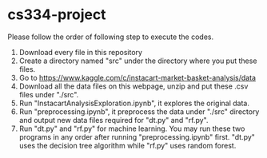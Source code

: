 # cs334-project
Please follow the order of following step to execute the codes.

1.  Download every file in this repository
2.  Create a directory named "src" under the directory where you put these files.
3.  Go to https://www.kaggle.com/c/instacart-market-basket-analysis/data
4.  Download all the data files on this webpage, unzip and put these .csv files under "./src".
5.  Run "InstacartAnalysisExploration.ipynb", it explores the original data.
6.  Run "preprocessing.ipynb", it preprocess the data under "./src" directory and output new data files required for "dt.py" and "rf.py".
7.  Run "dt.py" and "rf.py" for machine learning. You may run these two programs in any order after running "preprocessing.ipynb" first. "dt.py" uses the decision tree algorithm while "rf.py" uses random forest.
